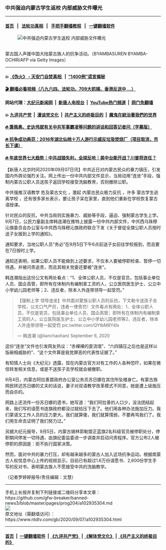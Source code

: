 ### 中共强迫内蒙古学生返校 内部威胁文件曝光
------------------------

#### [首页](https://github.com/gfw-breaker/banned-news3/blob/master/README.md) &nbsp;&nbsp;|&nbsp;&nbsp; [法轮功真相](https://github.com/begood0513/basic/blob/master/README.md)  &nbsp;&nbsp;|&nbsp;&nbsp; [手把手翻墙教程](https://github.com/gfw-breaker/guides/wiki)  &nbsp;&nbsp;|&nbsp;&nbsp; [一键翻墙软件](https://github.com/gfw-breaker/nogfw/blob/master/README.md)  



<div><div class="featured_image">
 <figure>
  <img alt="中共强迫内蒙古学生返校 内部威胁文件曝光" src="https://i.ntdtv.com/assets/uploads/2020/09/GettyImages-1228281771-800x450.jpg"/>
 </figure><br/>
 <span class="caption">
  蒙古国人声援中国大陆蒙古族人的抗争活动。（BYAMBASUREN BYAMBA-OCHIR/AFP via Getty Images）
 </span>
</div>
</div><hr/>

#### 💥 [《伪火》 - 天安门自焚真相 ](http://141.164.51.119:10000/videos/blog/weihuo.html)&nbsp; |&nbsp; [“1400例”谎言揭秘  ](http://141.164.51.119:10000/videos/blog/jiexi1400.html)

#### [ 🎬  翻墙必看视频（八九六四、法轮功、709大抓捕、香港反送中 ...）](https://github.com/gfw-breaker/links/blob/master/banned.md)

#### 网站代理：[大纪元新闻网](http://167.172.10.89:10080/gb/) &nbsp;|&nbsp; [新唐人电视台](http://167.172.10.89:8808/gb/)  &nbsp;|&nbsp; [YouTube热门频道](http://158.247.203.241/youtube.html) &nbsp;|&nbsp; [网门免翻墙](http://158.247.203.241:11000/show.aspx?name=ogHome)

#### 💥 [九评共产党](http://141.164.51.119:10000/videos/res/jiuping/)&nbsp; |&nbsp; [漫谈党文化](http://141.164.51.119:10000/videos/res/mtdwh/)&nbsp; |&nbsp; [共产主义的终极目的](http://141.164.51.119:10000/videos/res/zjmd/)&nbsp; |&nbsp; [魔鬼在統治著我們的世界](http://141.164.51.119:10000/videos/res/TheSpecter/)  

#### [ 🔥  蓬佩奥、史达伟就有关中共军事霸凌等问题的讲话和回答记者问（字幕版）](http://141.164.51.119:10000/videos/news/pompeo7.html)

#### [ 🔥  抗争成功典范：2016年湖北仙桃十万人游行示威反垃圾焚烧厂（项目取消，市长下课）](http://141.164.51.119:10000/videos/news/xiantao.html)

#### [ 🔥  年底世界七大趋势｜中共战狼失利，全球反呛｜美中台能开战？川普将连任？](http://141.164.51.119:10000/videos/news/tanghao02.html)

<div><div class="post_content" itemprop="articleBody">
 <p>
  【新唐人北京时间2020年09月07日讯】中共近日对内蒙古民众的暴力镇压，引发国内外舆论强烈关注。网上传出一份中共内部文件显示，当局动用“连坐”手段，强制内蒙古公职人员送孩子返回学校接受洗脑教育，否则撤除公职。
 </p>
 <p>
  <ok href="https://www.ntdtv.com/gb/中共强推汉语教学.htm">
   中共强推汉语教学
  </ok>
  <ok href="https://www.ntdtv.com/gb/危及蒙古文化.htm">
   危及蒙古文化
  </ok>
  ，激起
  <ok href="https://www.ntdtv.com/gb/内蒙古民众极力反抗.htm">
   内蒙古民众极力反抗
  </ok>
  ，许多
  <ok href="https://www.ntdtv.com/gb/蒙古学生逃离学校.htm">
   蒙古学生逃离学校
  </ok>
  ，还有很多家长表示，要让孩子呆在家里，直到他们重新在学校恢复蒙古语授课。
 </p>
 <p>
  针对民众的反抗，中共当局则实施暴力、威胁等手段，逼迫、强制蒙古学生上学。9月7日，公民力量副主席韩连潮在推特上披露一份中共内部文件，中共西乌珠穆沁旗委员会办公室与中共西乌珠穆沁旗政府联合下发《关于督促全旗公职人员按时送子女报到上学的通知》。
 </p>
 <p>
  通知要求，当地公职人员“务必”在9月5日下午6点前送子女前往学校报到，而且要在7日按时上学。
 </p>
 <p>
  通知还表明，如果公职人员不能做到上述要求，不仅本人要被停职检查、暂停一切待遇，并被问责追责，而且其相关党委还要被“连坐”。
 </p>
 <p>
  韩连潮指出这份公文有两处看点：“1、全体公职人员，不仅是官员，包括事业单位人员、国企高管，即所有在体制内有编制拿工资的人，公立医院医生护士、公立中小学幼儿园老师等；2、违反者，除本人外连带领导一起受罚。”
 </p>
 <blockquote class="twitter-tweet">
  <p dir="ltr" lang="zh">
   【强制上学 领导连坐】中共面对蒙族公职人员的反抗，下文勒令送孩子去学校，公文口气严厉，违者一律责罚！文件看点有两处：1、全体公职人员，不仅是官员，包括事业单位人员、国企高管；即所有在体制内有编制拿工资的人，公立医院医生护士、公立中小学幼儿园老师等2、违反者，除本人外连带领导一起受罚
   <ok href="https://t.co/QYtbM8Y4ls">
    pic.twitter.com/QYtbM8Y4ls
   </ok>
  </p>
  <p>
   — 韩连潮 (@lianchaohan)
   <ok href="https://twitter.com/lianchaohan/status/1302616597748645889?ref_src=twsrc%5Etfw">
    September 6, 2020
   </ok>
  </p>
 </blockquote>
 <p>
  <script async="" charset="utf-8" src="https://platform.twitter.com/widgets.js">
  </script>
 </p>
 <p>
 </p>
 <p>
  这份“连坐”文件也引发网友热议：“赤裸裸的耍流氓”、“六四镇压之后也是这样以饭碗相威胁的”、“这个文件算是我党罪恶的代表性证据了。”
 </p>
 <p>
  有知情人士向《大纪元》透露，现在内蒙古官方对有工作的人各种恐吓，如果在微信转发相关信息，或是不送孩子去学校就会被撤职。
 </p>
 <p>
  9月4日，内蒙古阿拉善盟政府办公室公务员苏日娜在其住所坠楼身亡。有蒙古族网民转述苏日娜的丈夫的话说，妻子对双语教学改革模式不同意，她是遭上级施压而自杀的。
 </p>
 <p>
  网路上还流传一份苏日娜的遗书，她写道：“我们阿拉善的人口少，没法团结起来，我们写的请愿书连旗政府都没过就给压下去了。他们用各种办法施加压力。我们蒙语文工作人员的压力更大。我们就算傻，我们就算懦弱，不要再骂我们了。我们用生命去证明了我们努力过。”
 </p>
 <p>
  另据大纪元报导，9月5日，内蒙古锡林郭勒盟正蓝旗2名科级官员被停职处分，停职期间停发一切待遇，由旗纪委监委进一步调查并启动问责程序。官方公布2人被停职的原因是：拒不执行国家决策。
 </p>
 <p>
  然而，面对中共的暴力打压，却有越来越多的蒙古人加入这场抗争运动。根据南蒙古人权信息中心上传的视频显示，目前已有超过1.6万份请愿书、2,600份学生手写的反对书，表明蒙古族人不愿接受中共的洗脑教学。
 </p>
 <p>
  （记者罗婷婷报导/责任编辑：文慧）
 </p>
 <div class="single_ad">
 </div>
</div>
</div>
<hr/>
手机上长按并复制下列链接或二维码分享本文章：<br/>
https://github.com/gfw-breaker/banned-news3/blob/master/pages/prog204/a102935304.md <br/>
<a href='https://github.com/gfw-breaker/banned-news3/blob/master/pages/prog204/a102935304.md'><img src='https://github.com/gfw-breaker/banned-news3/blob/master/pages/prog204/a102935304.md.png'/></a> <br/>
原文地址（需翻墙访问）：https://www.ntdtv.com/gb/2020/09/07/a102935304.html


------------------------
#### [首页](https://github.com/gfw-breaker/banned-news3/blob/master/README.md) &nbsp;|&nbsp; [一键翻墙软件](https://github.com/gfw-breaker/nogfw/blob/master/README.md) &nbsp;| [《九评共产党》](https://github.com/gfw-breaker/9ping.md/blob/master/README.md#九评之一评共产党是什么) | [《解体党文化》](https://github.com/gfw-breaker/jtdwh.md/blob/master/README.md) | [《共产主义的终极目的》](https://github.com/gfw-breaker/gczydzjmd.md/blob/master/README.md)


<img src='http://gfw-breaker.win/banned-news3/pages/prog204/a102935304.md' width='0px' height='0px'/>